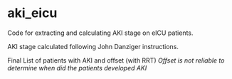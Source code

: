 # aki_eicu
Code for extracting and calculating AKI stage on eICU patients.

AKI stage calculated following John Danziger instructions.

Final List of patients with AKI and offset (with RRT)
_Offset is not reliable to determine when did the patients developed AKI_

